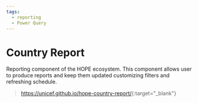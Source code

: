 ```yaml
---
tags:
  - reporting
  - Power Query
---
```


# Country Report

Reporting component of the HOPE ecosystem. 
This component allows user to produce reports and keep them updated customizing filters and refreshing schedule.

> <https://unicef.github.io/hope-country-report/>{:target="_blank"}
